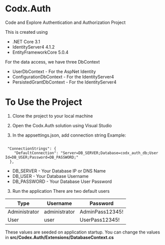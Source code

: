 
# Codx.Auth
Code and Explore Authentication and Authorization Project

This is created using 
- .NET Core 3.1
- IdentityServer4 4.1.2
- EntityFrameworkCore 5.0.4

For the data access, we have three DbContext
- UserDbContext - For the AspNet Identity
- ConfigurationDbContext - For the IdentityServer4
- PersistedGrantDbContext - For the IdentityServer4

# To Use the Project

1. Clone the project to your local machine
2. Open the Codx.Auth solution using Visual Studio

3. In the appsettings.json, add connection string
Example:

```

 "ConnectionStrings": {
    "DefaultConnection": "Server=DB_SERVER;Database=codx_auth_db;User Id=DB_USER;Password=DB_PASSWORD;"
  },

```
- DB_SERVER - Your Database IP or DNS Name
- DB_USER - Your Database Username
- DB_PASSWORD - Your Database User Password

3. Run the application
There are two default users

|   Type          | Username      | Password        |
| --------------- | ------------- | --------------- |
|   Administrator | administrator | AdminPass12345! |
|   User          | user          | UserPass12345!  |

These values are seeded on application startup. You can change the values in **src/Codex.Auth/Extensions/DatabaseContext.cs**